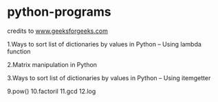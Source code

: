 # python-programs

credits to www.geeksforgeeks.com


1.Ways to sort list of dictionaries by values in Python – Using lambda function

2.Matrix manipulation in Python

3.Ways to sort list of dictionaries by values in Python – Using itemgetter

9.pow()
10.factoril
11.gcd
12.log
